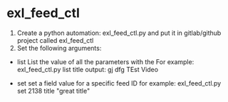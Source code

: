 # exl_feed_ctl
1.	Create a python automation: exl_feed_ctl.py and put it in gitlab/github project called exl_feed_ctl
2.	Set the following arguments:
-	list <field name>
List the value of all the parameters with the <field name>
For example:
exl_feed_ctl.py list title
output:
gj
dfg
TEst Video

-	set <id> <field name> <field value>
set a field value for a specific feed ID
for example:
exl_feed_ctl.py set 2138 title "great title"
